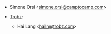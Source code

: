 - Simone Orsi \<<simone.orsi@camptocamp.com>\>

- [Trobz](https://trobz.com):  
  - Hai Lang \<<hailn@trobz.com>\>

